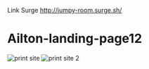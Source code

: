 Link Surge
http://jumpy-room.surge.sh/
# Ailton-landing-page12
![print site](https://user-images.githubusercontent.com/38039737/172069335-851a96f3-a513-4f92-a8c2-11311e90abcc.png)
![print site 2](https://user-images.githubusercontent.com/38039737/172069336-4c70d086-9c0f-4d4b-95e4-4848890d9b56.png)
